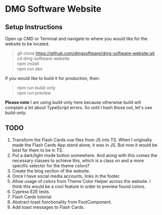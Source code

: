 # DMG Software Website

## Setup Instructions

Open up CMD or Terminal and navigate to where you would like
for the website to be located.

> git clone https://github.com/dmgsoftware/dmg-software-website.git  
> cd dmg-software-website  
> npm install  
> npm run dev

If you would like to build it for production, then:

> npm run build-only  
> npm run preview

**Please note** I am using build-only here because otherwise build
will complain a lot about TypeScript errors. So until I hash those out,
let's use build-only.

## TODO

1. Transform the Flash Cards vue files from JS into TS.
When I originally made the Flash Cards App stand alone, it was in JS.
But now it would be best for them to be in TS.
2. Put a dark/light mode button somewhere. And along with this
comes the necessary classes to achieve this, which is a class 
on <body> and a more specific selector for the theme colors?
3. Create the blog section of the website. 
4. Once I have social media accounts, links in the footer.
5. Allow usage of colors from Theme Color Helper across the website.
I think this would be a cool feature in order to preview found colors.
6. Cypress E2E tests.
7. Flash Cards tutorial.
8. Abstract toast functionality from FootComponent.
9. Add toast messages to Flash Cards.